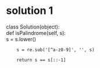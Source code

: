 # solution 1

​class Solution(object):  
    def isPalindrome(self, s):  
        s = s.lower()  

        s = re.sub('[^a-z0-9]', '', s)  

        return s == s[::-1]  
        
